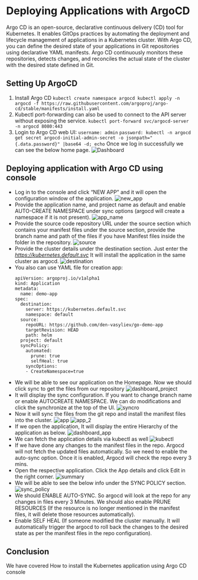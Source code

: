 # Deploying Applications with ArgoCD

 Argo CD is an open-source, declarative continuous delivery (CD) tool for Kubernetes. It enables GitOps practices by automating the deployment and lifecycle management of applications in a Kubernetes cluster.
With Argo CD, you can define the desired state of your applications in Git repositories using declarative YAML manifests. Argo CD continuously monitors these repositories, detects changes, and reconciles the actual state of the cluster with the desired state defined in Git.

## Setting Up ArgoCD

1.  Install Argo CD
	`kubectl create namespace argocd kubectl apply -n argocd -f https://raw.githubusercontent.com/argoproj/argo-cd/stable/manifests/install.yaml`
2. Kubectl port-forwarding can also be used to connect to the API server without exposing the service.
	`kubectl port-forward svc/argocd-server -n argocd 8080:443`
3. Login to Argo CD web UI:
	`username: admin`
	`password: kubectl -n argocd get secret argocd-initial-admin-secret -o jsonpath="{.data.password}" |base64 -d; echo`
Once we log in successfully we can see the below home page.
![Dashboard](dashboard.jpg)	

## Deploying application with Argo CD using console
-  Log in to the console and click “NEW APP” and it will open the configuration window of the application.
![new_app](new_app.jpg)
- Provide the application name, and project name as default and enable AUTO-CREATE NAMESPACE under sync options (argocd will create a namespace if it is not present).
![app_name](app_name.jpg)
- Provide the source code repository URL under the source section which contains your manifest files under the source section, provide the branch name and path of the files if you have Manifest files inside the folder in the repository.
![source](source.jpg)
- Provide the cluster details under the destination section. Just enter the *https://kubernetes.default.svc* It will install the application in the same cluster as argocd. 
![destination](destination.jpg)
- You also can use YAML file for creation app:
  ```
  apiVersion: argoproj.io/v1alpha1
  kind: Application
  metadata:
    name: demo-app
  spec:
    destination:
      server: https://kubernetes.default.svc
      namespace: default
    source:
      repoURL: https://github.com/den-vasyliev/go-demo-app
      targetRevision: HEAD
      path: helm
    project: default
    syncPolicy:
      automated:
        prune: true
        selfHeal: true
      syncOptions:
      - CreateNamespace=true  
  ```
- We will be able to see our application on the Homepage. Now we should click sync to get the files from our repository 
![dashboard_project](dashboard_app.jpg)
- It will display the sync configuration. If you want to change branch name or enable AUTOCREATE NAMESPACE. We can do modifications and click the synchronize at the top of the UI.
![syncro](syncro.jpg)
- Now it will sync the files from the git repo and install the manifest files into the cluster.
![app](app.jpg)
![app_2](app_2.jpg)
- If we open the application, It will display the entire Hierarchy of the application as below.
![dashboard_app](dashboard_app_2.jpg)
- We can fetch the application details via kubectl as well
![kubectl](kubectl.jpg)
- If we have done any changes to the manifest files in the repo. Argocd will not fetch the updated files automatically. So we need to enable the auto-sync option. Once it is enabled, Argocd will check the repo every 3 mins.
- Open the respective application. Click the App details and click Edit in the right corner.
![summary](summary.jpg) 
-   We will be able to see the below info under the SYNC POLICY section.
![sync_policy](sync_policy.jpg)
-   We should ENABLE AUTO-SYNC. So argocd will look at the repo for any changes in files every 3 Minutes. We should also enable PRUNE RESOURCES (If the resource is no longer mentioned in the manifest files, it will delete those resources automatically).
-   Enable SELF HEAL (If someone modified the cluster manually. It will automatically trigger the argocd to roll back the changes to the desired state as per the manifest files in the repo configuration).

## Conclusion
We have covered How to install the Kubernetes application using Argo CD console